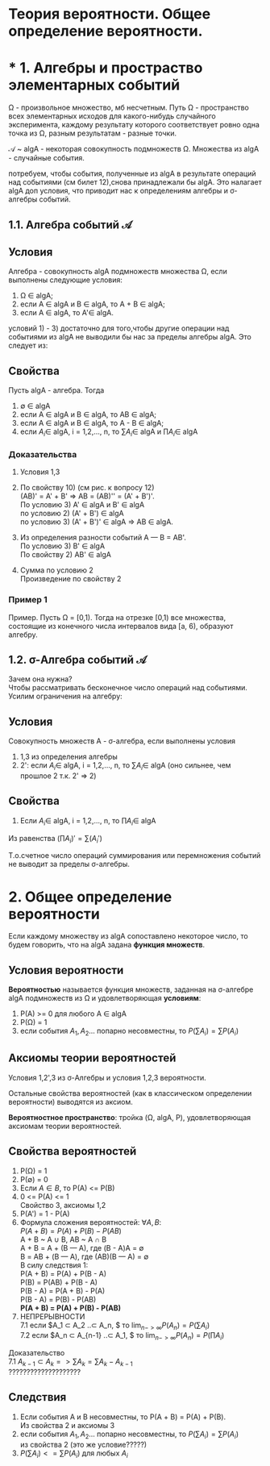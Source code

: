 # Теория вероятности. Общее определение вероятности.

# * 1. Алгебры и простраство элементарных событий 
Ω - произвольное множество, мб несчетным. Путь Ω - пространство всех элементарных исходов для какого-нибудь случайного эксперимента, каждому результату которого соответствует ровно одна точка из Ω, разным результатам - разные точки.

 $\mathcal{A}$ ~ algA - некоторая совокупность подмножеств Ω. Множества из algA - случайные события.

 потребуем, чтобы события, полученные из algА в результате операций над событиями (см билет 12),снова принадлежали бы algА. Это налагает algА доп условия, что приводит нас к определениям алгебры и σ-алгебры событий.
## 1.1. Алгебра событий $\mathcal{A}$ 
## Условия
 Алгебра - совокупность algА подмножеств множества Ω, если выполнены следующие условия:
  1. Ω ∈ algА; 
  2. если A ∈ algА и В ∈ algA, то А + В ∈ algА;
  3. если A ∈ algА, то А'∈ algА.

 условий 1) - 3) достаточно для того,чтобы другие операции над событиями из algА не выводили бы нас за пределы алгебры algА. Это следует из:

## Свойства
Пусть algА - алгебра. Тогда 
1. ∅ ∈ algА
2. если A ∈ algА и В ∈ algA, то АВ ∈ algА; 
3. если A ∈ algА и В ∈ algA, то А - В ∈ algА; 
4. если $A_i \in$ algА, i = 1,2,..., n, то $\sum A_i \in$ algA и $\prod A_i \in$ algA 

### Доказательства
1. Условия 1,3

2. По свойству 10) (см рис. к вопросу 12)  
(АВ)' = А' + В' => АВ = (АВ)'' = (А' + В')'.   
По условию 3) A' ∈ algА и В' ∈ algA   
по условию 2) (А' + В') ∈ algА  
по условию 3) (А' + В')' ∈ algА => АВ ∈ algА.

3. Из определения разности событий А — В = АВ'.  
По условию 3) В' ∈ algА  
По свойству 2) АВ' ∈ algА

4. Сумма по условию 2   
Произведение по свойству 2

  ### Пример 1
  Пример. Пусть Ω = [0,1). Тогда на отрезке [0,1) все множества, состоящие из конечного числа интервалов вида [а, 6), образуют алгебру.

## 1.2. σ-Алгебра событий $\mathcal{A}$ 
Зачем она нужна?   
Чтобы рассматривать бесконечное число операций над событиями. Усилим ограничения на алгебру:
## Условия 
Совокупность множеств А - σ-алгебра, если выполнены условия 
1. 1,3 из определения алгебры 
2. 2': если $A_i \in$ algА, i = 1,2,..., n, то $\sum A_i \in$ algA (оно сильнее, чем прошлое 2 т.к. 2' => 2)

## Свойства
1. Если $A_i \in$ algА, i = 1,2,..., n, то $\prod A_i \in$ algA

Из равенства $(\prod A_i)' = \sum(A_i')$

Т.о.счетное число операций суммирования или перемножения событий не выводит за пределы σ-алгебры.

# 2. Общее определение вероятности
 Если каждому множеству из algА сопоставлено некоторое число, то будем говорить, что на algА задана **функция множеств**.

## Условия вероятности
 **Вероятностью** называется функция множеств, заданная на σ-алгебре algА подмножеств из Ω и удовлетворяющая  **условиям**:
 1. Р(А) >= 0 для любого А ∈ algА  
 2. Ρ(Ω) = 1
 3. если события $A_1, A_2...$ попарно несовместны, то $P(\sum A_i)= \sum P(A_i)$

 ## Аксиомы теории вероятностей
 Условия 1,2',3 из σ-Алгебры и условия 1,2,3 вероятности. 

 Остальные свойства вероятностей (как в классическом определении вероятности) выводятся из аксиом.

**Вероятностное пространство**: тройка (Ω, algA, P), удовлетворяющая аксиомам теории вероятностей.

## Свойства вероятностей
1. Ρ(Ω) = 1
2. P(∅) = 0  
3. Если $A \in B$, то P(A) <= P(B)
4. 0 <= P(A) <= 1  
Свойство 3, аксиомы 1,2
5. P(A') = 1 - P(A)
6. Формула сложения вероятностей: $\forall A, B$:  
$P(A + B) = P(A) + P(B) - P(AB)$   
A + B ~ A ∪ B, AB ~ A ∩ B  
A + B = А + (В — А), где (B - A)A = ∅  
В = AB + (В — А), где (АВ)(В — А) = ∅   
B силу следствия 1:   
P(A + B) = P(A) + P(B - A)  
P(B) = P(AB) + P(B - A)  
P(B - A) = P(A + B) - P(A)  
P(B - A) = P(B) - P(AB)  
**P(A + B) = P(A) + P(B) - P(AB)**
7. НЕПРЕРЫВНОСТИ   
7.1 если $A_1 ⊂ A_2 ..⊂ A_n, $ то $\lim_{n->\infty}{P(A_n)} = P(\sum A_i)$  
7.2 если $A_n ⊂ A_{n-1} ..⊂ A_1, $ то $\lim_{n->\infty}{P(A_n)} = P(\prod A_i)$

Доказательство  
7.1 $A_{k-1} ⊂ A_k => \sum A_k = \sum A_k - A_{k-1}$   
????????????????????
## Следствия 
1. Если события A и B несовместны, то Р(А + B) = Р(A) + Р(B).  
Из свойства 2 и аксиомы 3  
2. если события $A_1, A_2...$ попарно несовместны, то $P(\sum A_i)= \sum P(A_i)$  
из свойства 2 (это же условие?????)
3. $P(\sum A_i) <= \sum P(A_i)$ для любых $A_i$